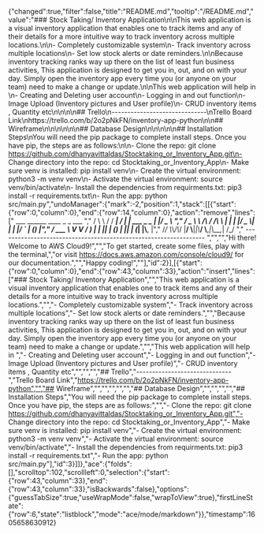 {"changed":true,"filter":false,"title":"README.md","tooltip":"/README.md","value":"### Stock Taking/ Inventory Application\n\nThis web application is a visual inventory application that enables one to track items and any of their details for a more intuitive  way to track inventory across multiple locations.\n\n- Completely customizable system\n- Track inventory across multiple locations\n- Set low stock alerts or date reminders.\n\nBecause inventory tracking ranks way up there on the list of least fun business activities, This application is designed to get you in, out, and on with your day. Simply open the inventory app every time you (or anyone on your team) need to make a change or update.\n\nThis web application will help in \n- Creating and Deleting  user account\n- Logging in and out function\n- Image Upload (Inventory pictures and User profile)\n- CRUD inventory items , Quantity etc\n\n\n\n## Trello\n------------------------------\nTrello Board Link\nhttps://trello.com/b/2o2pNkFN/inventory-app-python\n\n##  Wireframe\n\n\n\n\n\n## Database Design\n\n\n\n\n## Installation Steps\nYou will need the pip package to complete install steps. Once you have pip, the steps are as follows:\n\n- Clone the repo: git clone https://github.com/dhanyavittaldas/Stocktaking_or_Inventory_App.git\n- Change directory into the repo: cd Stocktaking_or_Inventory_App\n- Make sure venv is installed: pip install venv\n- Create the virtual environment: python3 -m venv venv\n- Activate the virtual environment: source venv/bin/activate\n- Install the dependencies from requirments.txt: pip3 install -r requirements.txt\n- Run the app: python src/main.py","undoManager":{"mark":-2,"position":1,"stack":[[{"start":{"row":0,"column":0},"end":{"row":14,"column":0},"action":"remove","lines":["         ___        ______     ____ _                 _  ___  ","        / \\ \\      / / ___|   / ___| | ___  _   _  __| |/ _ \\ ","       / _ \\ \\ /\\ / /\\___ \\  | |   | |/ _ \\| | | |/ _` | (_) |","      / ___ \\ V  V /  ___) | | |___| | (_) | |_| | (_| |\\__, |","     /_/   \\_\\_/\\_/  |____/   \\____|_|\\___/ \\__,_|\\__,_|  /_/ "," ----------------------------------------------------------------- ","","","Hi there! Welcome to AWS Cloud9!","","To get started, create some files, play with the terminal,","or visit https://docs.aws.amazon.com/console/cloud9/ for our documentation.","","Happy coding!",""],"id":2}],[{"start":{"row":0,"column":0},"end":{"row":43,"column":33},"action":"insert","lines":["### Stock Taking/ Inventory Application","","This web application is a visual inventory application that enables one to track items and any of their details for a more intuitive  way to track inventory across multiple locations.","","- Completely customizable system","- Track inventory across multiple locations","- Set low stock alerts or date reminders.","","Because inventory tracking ranks way up there on the list of least fun business activities, This application is designed to get you in, out, and on with your day. Simply open the inventory app every time you (or anyone on your team) need to make a change or update.","","This web application will help in ","- Creating and Deleting  user account","- Logging in and out function","- Image Upload (Inventory pictures and User profile)","- CRUD inventory items , Quantity etc","","","","## Trello","------------------------------","Trello Board Link","https://trello.com/b/2o2pNkFN/inventory-app-python","","##  Wireframe","","","","","","## Database Design","","","","","## Installation Steps","You will need the pip package to complete install steps. Once you have pip, the steps are as follows:","","- Clone the repo: git clone https://github.com/dhanyavittaldas/Stocktaking_or_Inventory_App.git","- Change directory into the repo: cd Stocktaking_or_Inventory_App","- Make sure venv is installed: pip install venv","- Create the virtual environment: python3 -m venv venv","- Activate the virtual environment: source venv/bin/activate","- Install the dependencies from requirments.txt: pip3 install -r requirements.txt","- Run the app: python src/main.py"],"id":3}]]},"ace":{"folds":[],"scrolltop":102,"scrollleft":0,"selection":{"start":{"row":43,"column":33},"end":{"row":43,"column":33},"isBackwards":false},"options":{"guessTabSize":true,"useWrapMode":false,"wrapToView":true},"firstLineState":{"row":6,"state":"listblock","mode":"ace/mode/markdown"}},"timestamp":1605658630912}